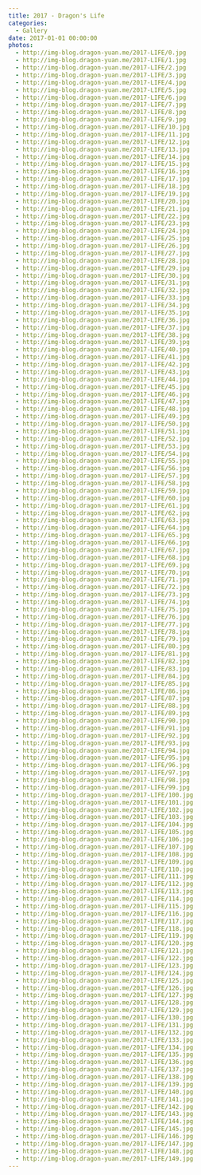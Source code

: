```yaml
---
title: 2017 - Dragon's Life
categories:
  - Gallery
date: 2017-01-01 00:00:00
photos:
  - http://img-blog.dragon-yuan.me/2017-LIFE/0.jpg
  - http://img-blog.dragon-yuan.me/2017-LIFE/1.jpg
  - http://img-blog.dragon-yuan.me/2017-LIFE/2.jpg
  - http://img-blog.dragon-yuan.me/2017-LIFE/3.jpg
  - http://img-blog.dragon-yuan.me/2017-LIFE/4.jpg
  - http://img-blog.dragon-yuan.me/2017-LIFE/5.jpg
  - http://img-blog.dragon-yuan.me/2017-LIFE/6.jpg
  - http://img-blog.dragon-yuan.me/2017-LIFE/7.jpg
  - http://img-blog.dragon-yuan.me/2017-LIFE/8.jpg
  - http://img-blog.dragon-yuan.me/2017-LIFE/9.jpg
  - http://img-blog.dragon-yuan.me/2017-LIFE/10.jpg
  - http://img-blog.dragon-yuan.me/2017-LIFE/11.jpg
  - http://img-blog.dragon-yuan.me/2017-LIFE/12.jpg
  - http://img-blog.dragon-yuan.me/2017-LIFE/13.jpg
  - http://img-blog.dragon-yuan.me/2017-LIFE/14.jpg
  - http://img-blog.dragon-yuan.me/2017-LIFE/15.jpg
  - http://img-blog.dragon-yuan.me/2017-LIFE/16.jpg
  - http://img-blog.dragon-yuan.me/2017-LIFE/17.jpg
  - http://img-blog.dragon-yuan.me/2017-LIFE/18.jpg
  - http://img-blog.dragon-yuan.me/2017-LIFE/19.jpg
  - http://img-blog.dragon-yuan.me/2017-LIFE/20.jpg
  - http://img-blog.dragon-yuan.me/2017-LIFE/21.jpg
  - http://img-blog.dragon-yuan.me/2017-LIFE/22.jpg
  - http://img-blog.dragon-yuan.me/2017-LIFE/23.jpg
  - http://img-blog.dragon-yuan.me/2017-LIFE/24.jpg
  - http://img-blog.dragon-yuan.me/2017-LIFE/25.jpg
  - http://img-blog.dragon-yuan.me/2017-LIFE/26.jpg
  - http://img-blog.dragon-yuan.me/2017-LIFE/27.jpg
  - http://img-blog.dragon-yuan.me/2017-LIFE/28.jpg
  - http://img-blog.dragon-yuan.me/2017-LIFE/29.jpg
  - http://img-blog.dragon-yuan.me/2017-LIFE/30.jpg
  - http://img-blog.dragon-yuan.me/2017-LIFE/31.jpg
  - http://img-blog.dragon-yuan.me/2017-LIFE/32.jpg
  - http://img-blog.dragon-yuan.me/2017-LIFE/33.jpg
  - http://img-blog.dragon-yuan.me/2017-LIFE/34.jpg
  - http://img-blog.dragon-yuan.me/2017-LIFE/35.jpg
  - http://img-blog.dragon-yuan.me/2017-LIFE/36.jpg
  - http://img-blog.dragon-yuan.me/2017-LIFE/37.jpg
  - http://img-blog.dragon-yuan.me/2017-LIFE/38.jpg
  - http://img-blog.dragon-yuan.me/2017-LIFE/39.jpg
  - http://img-blog.dragon-yuan.me/2017-LIFE/40.jpg
  - http://img-blog.dragon-yuan.me/2017-LIFE/41.jpg
  - http://img-blog.dragon-yuan.me/2017-LIFE/42.jpg
  - http://img-blog.dragon-yuan.me/2017-LIFE/43.jpg
  - http://img-blog.dragon-yuan.me/2017-LIFE/44.jpg
  - http://img-blog.dragon-yuan.me/2017-LIFE/45.jpg
  - http://img-blog.dragon-yuan.me/2017-LIFE/46.jpg
  - http://img-blog.dragon-yuan.me/2017-LIFE/47.jpg
  - http://img-blog.dragon-yuan.me/2017-LIFE/48.jpg
  - http://img-blog.dragon-yuan.me/2017-LIFE/49.jpg
  - http://img-blog.dragon-yuan.me/2017-LIFE/50.jpg
  - http://img-blog.dragon-yuan.me/2017-LIFE/51.jpg
  - http://img-blog.dragon-yuan.me/2017-LIFE/52.jpg
  - http://img-blog.dragon-yuan.me/2017-LIFE/53.jpg
  - http://img-blog.dragon-yuan.me/2017-LIFE/54.jpg
  - http://img-blog.dragon-yuan.me/2017-LIFE/55.jpg
  - http://img-blog.dragon-yuan.me/2017-LIFE/56.jpg
  - http://img-blog.dragon-yuan.me/2017-LIFE/57.jpg
  - http://img-blog.dragon-yuan.me/2017-LIFE/58.jpg
  - http://img-blog.dragon-yuan.me/2017-LIFE/59.jpg
  - http://img-blog.dragon-yuan.me/2017-LIFE/60.jpg
  - http://img-blog.dragon-yuan.me/2017-LIFE/61.jpg
  - http://img-blog.dragon-yuan.me/2017-LIFE/62.jpg
  - http://img-blog.dragon-yuan.me/2017-LIFE/63.jpg
  - http://img-blog.dragon-yuan.me/2017-LIFE/64.jpg
  - http://img-blog.dragon-yuan.me/2017-LIFE/65.jpg
  - http://img-blog.dragon-yuan.me/2017-LIFE/66.jpg
  - http://img-blog.dragon-yuan.me/2017-LIFE/67.jpg
  - http://img-blog.dragon-yuan.me/2017-LIFE/68.jpg
  - http://img-blog.dragon-yuan.me/2017-LIFE/69.jpg
  - http://img-blog.dragon-yuan.me/2017-LIFE/70.jpg
  - http://img-blog.dragon-yuan.me/2017-LIFE/71.jpg
  - http://img-blog.dragon-yuan.me/2017-LIFE/72.jpg
  - http://img-blog.dragon-yuan.me/2017-LIFE/73.jpg
  - http://img-blog.dragon-yuan.me/2017-LIFE/74.jpg
  - http://img-blog.dragon-yuan.me/2017-LIFE/75.jpg
  - http://img-blog.dragon-yuan.me/2017-LIFE/76.jpg
  - http://img-blog.dragon-yuan.me/2017-LIFE/77.jpg
  - http://img-blog.dragon-yuan.me/2017-LIFE/78.jpg
  - http://img-blog.dragon-yuan.me/2017-LIFE/79.jpg
  - http://img-blog.dragon-yuan.me/2017-LIFE/80.jpg
  - http://img-blog.dragon-yuan.me/2017-LIFE/81.jpg
  - http://img-blog.dragon-yuan.me/2017-LIFE/82.jpg
  - http://img-blog.dragon-yuan.me/2017-LIFE/83.jpg
  - http://img-blog.dragon-yuan.me/2017-LIFE/84.jpg
  - http://img-blog.dragon-yuan.me/2017-LIFE/85.jpg
  - http://img-blog.dragon-yuan.me/2017-LIFE/86.jpg
  - http://img-blog.dragon-yuan.me/2017-LIFE/87.jpg
  - http://img-blog.dragon-yuan.me/2017-LIFE/88.jpg
  - http://img-blog.dragon-yuan.me/2017-LIFE/89.jpg
  - http://img-blog.dragon-yuan.me/2017-LIFE/90.jpg
  - http://img-blog.dragon-yuan.me/2017-LIFE/91.jpg
  - http://img-blog.dragon-yuan.me/2017-LIFE/92.jpg
  - http://img-blog.dragon-yuan.me/2017-LIFE/93.jpg
  - http://img-blog.dragon-yuan.me/2017-LIFE/94.jpg
  - http://img-blog.dragon-yuan.me/2017-LIFE/95.jpg
  - http://img-blog.dragon-yuan.me/2017-LIFE/96.jpg
  - http://img-blog.dragon-yuan.me/2017-LIFE/97.jpg
  - http://img-blog.dragon-yuan.me/2017-LIFE/98.jpg
  - http://img-blog.dragon-yuan.me/2017-LIFE/99.jpg
  - http://img-blog.dragon-yuan.me/2017-LIFE/100.jpg
  - http://img-blog.dragon-yuan.me/2017-LIFE/101.jpg
  - http://img-blog.dragon-yuan.me/2017-LIFE/102.jpg
  - http://img-blog.dragon-yuan.me/2017-LIFE/103.jpg
  - http://img-blog.dragon-yuan.me/2017-LIFE/104.jpg
  - http://img-blog.dragon-yuan.me/2017-LIFE/105.jpg
  - http://img-blog.dragon-yuan.me/2017-LIFE/106.jpg
  - http://img-blog.dragon-yuan.me/2017-LIFE/107.jpg
  - http://img-blog.dragon-yuan.me/2017-LIFE/108.jpg
  - http://img-blog.dragon-yuan.me/2017-LIFE/109.jpg
  - http://img-blog.dragon-yuan.me/2017-LIFE/110.jpg
  - http://img-blog.dragon-yuan.me/2017-LIFE/111.jpg
  - http://img-blog.dragon-yuan.me/2017-LIFE/112.jpg
  - http://img-blog.dragon-yuan.me/2017-LIFE/113.jpg
  - http://img-blog.dragon-yuan.me/2017-LIFE/114.jpg
  - http://img-blog.dragon-yuan.me/2017-LIFE/115.jpg
  - http://img-blog.dragon-yuan.me/2017-LIFE/116.jpg
  - http://img-blog.dragon-yuan.me/2017-LIFE/117.jpg
  - http://img-blog.dragon-yuan.me/2017-LIFE/118.jpg
  - http://img-blog.dragon-yuan.me/2017-LIFE/119.jpg
  - http://img-blog.dragon-yuan.me/2017-LIFE/120.jpg
  - http://img-blog.dragon-yuan.me/2017-LIFE/121.jpg
  - http://img-blog.dragon-yuan.me/2017-LIFE/122.jpg
  - http://img-blog.dragon-yuan.me/2017-LIFE/123.jpg
  - http://img-blog.dragon-yuan.me/2017-LIFE/124.jpg
  - http://img-blog.dragon-yuan.me/2017-LIFE/125.jpg
  - http://img-blog.dragon-yuan.me/2017-LIFE/126.jpg
  - http://img-blog.dragon-yuan.me/2017-LIFE/127.jpg
  - http://img-blog.dragon-yuan.me/2017-LIFE/128.jpg
  - http://img-blog.dragon-yuan.me/2017-LIFE/129.jpg
  - http://img-blog.dragon-yuan.me/2017-LIFE/130.jpg
  - http://img-blog.dragon-yuan.me/2017-LIFE/131.jpg
  - http://img-blog.dragon-yuan.me/2017-LIFE/132.jpg
  - http://img-blog.dragon-yuan.me/2017-LIFE/133.jpg
  - http://img-blog.dragon-yuan.me/2017-LIFE/134.jpg
  - http://img-blog.dragon-yuan.me/2017-LIFE/135.jpg
  - http://img-blog.dragon-yuan.me/2017-LIFE/136.jpg
  - http://img-blog.dragon-yuan.me/2017-LIFE/137.jpg
  - http://img-blog.dragon-yuan.me/2017-LIFE/138.jpg
  - http://img-blog.dragon-yuan.me/2017-LIFE/139.jpg
  - http://img-blog.dragon-yuan.me/2017-LIFE/140.jpg
  - http://img-blog.dragon-yuan.me/2017-LIFE/141.jpg
  - http://img-blog.dragon-yuan.me/2017-LIFE/142.jpg
  - http://img-blog.dragon-yuan.me/2017-LIFE/143.jpg
  - http://img-blog.dragon-yuan.me/2017-LIFE/144.jpg
  - http://img-blog.dragon-yuan.me/2017-LIFE/145.jpg
  - http://img-blog.dragon-yuan.me/2017-LIFE/146.jpg
  - http://img-blog.dragon-yuan.me/2017-LIFE/147.jpg
  - http://img-blog.dragon-yuan.me/2017-LIFE/148.jpg
  - http://img-blog.dragon-yuan.me/2017-LIFE/149.jpg
---
```

